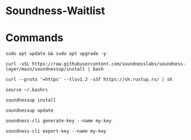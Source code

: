 # Soundness-Waitlist

# Commands

````sudo apt update && sudo apt upgrade -y````

````curl -sSL https://raw.githubusercontent.com/soundnesslabs/soundness-layer/main/soundnessup/install | bash````

````curl --proto '=https' --tlsv1.2 -sSf https://sh.rustup.rs/ | sh````

````source ~/.bashrc````

````soundnessup install````

````soundnessup update````

````soundness-cli generate-key --name my-key````

````soundness-cli export-key --name my-key````
